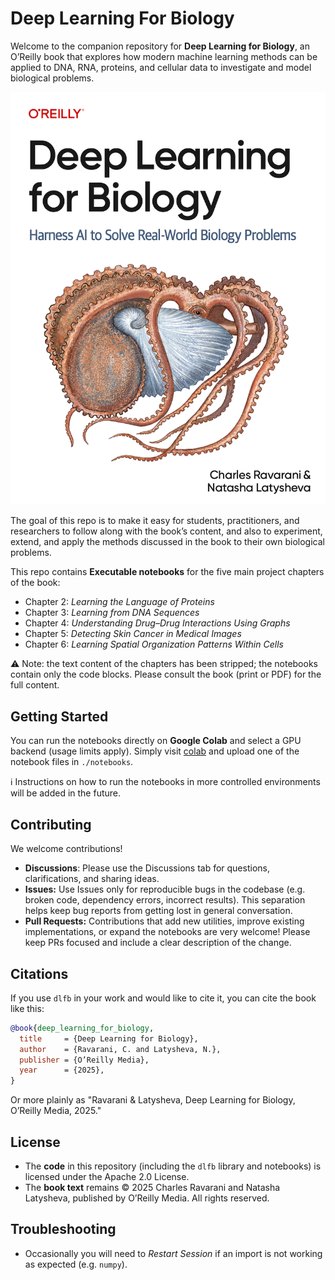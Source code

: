 # Deep Learning For Biology

Welcome to the companion repository for **Deep Learning for Biology**, an O’Reilly book that explores how modern machine learning methods can be applied to DNA, RNA, proteins, and cellular data to investigate and model biological problems.

![Book Cover](assets/book-cover.png)

The goal of this repo is to make it easy for students, practitioners, and researchers to follow along with the book’s content, and also to experiment, extend, and apply the methods discussed in the book to their own biological problems.

This repo contains **Executable notebooks** for the five main project chapters of the book:
  - Chapter 2: *Learning the Language of Proteins*
  - Chapter 3: *Learning from DNA Sequences*
  - Chapter 4: *Understanding Drug–Drug Interactions Using Graphs*
  - Chapter 5: *Detecting Skin Cancer in Medical Images*
  - Chapter 6: *Learning Spatial Organization Patterns Within Cells*

⚠️ Note: the text content of the chapters has been stripped; the notebooks contain only the code blocks. Please consult the book (print or PDF) for the full content.

## Getting Started

You can run the notebooks directly on **Google Colab** and select a GPU backend (usage limits apply). Simply visit [colab](https://colab.research.google.com/) and upload one of the notebook files in `./notebooks`.

ℹ️ Instructions on how to run the notebooks in more controlled environments will be added in the future.

## Contributing

We welcome contributions!

- **Discussions**: Please use the Discussions tab for questions, clarifications, and sharing ideas.
- **Issues:** Use Issues only for reproducible bugs in the codebase (e.g. broken code, dependency errors, incorrect results). This separation helps keep bug reports from getting lost in general conversation.
- **Pull Requests:** Contributions that add new utilities, improve existing implementations, or expand the notebooks are very welcome! Please keep PRs focused and include a clear description of the change.

## Citations

If you use `dlfb` in your work and would like to cite it, you can cite the book like this:

```bibtex
@book{deep_learning_for_biology,
  title     = {Deep Learning for Biology},
  author    = {Ravarani, C. and Latysheva, N.},
  publisher = {O’Reilly Media},
  year      = {2025},
}
```

Or more plainly as "Ravarani & Latysheva, Deep Learning for Biology, O’Reilly Media, 2025."

## License

- The **code** in this repository (including the `dlfb` library and notebooks) is licensed under the Apache 2.0 License.
- The **book text** remains © 2025 Charles Ravarani and Natasha Latysheva, published by O’Reilly Media. All rights reserved.

## Troubleshooting

- Occasionally you will need to _Restart Session_ if an import is not working as expected (e.g. `numpy`).
